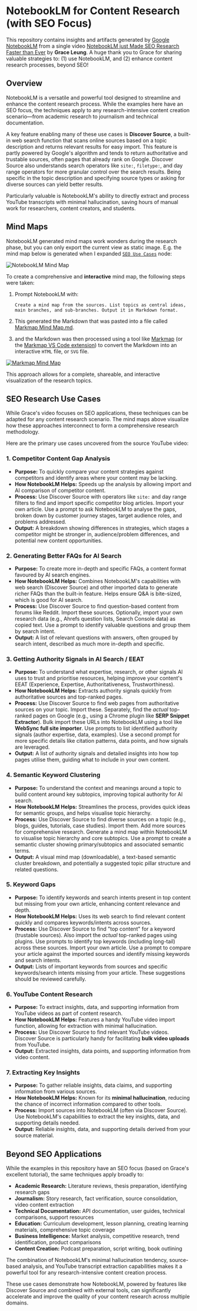 # NotebookLM for Content Research (with SEO Focus)

This repository contains insights and artifacts generated by [Google NotebookLM](https://notebooklm.google.com/) from a single video [NotebookLM just Made SEO Research Faster than Ever](https://youtu.be/o0KyMqFnrVg?si=Hj_zM9w1A9t1b0JT) by **Grace Leung**. A huge thank you to Grace for sharing valuable strategies to: (1) use NotebookLM, and (2) enhance content research processes, beyond SEO!

## Overview

NotebookLM is a versatile and powerful tool designed to streamline and enhance the content research process. While the examples here have an SEO focus, the techniques apply to any research-intensive content creation scenario—from academic research to journalism and technical documentation.

A key feature enabling many of these use cases is **Discover Source**, a built-in web search function that scans online sources based on a topic description and returns relevant results for easy import. This feature is partly powered by Google's algorithm and tends to return authoritative and trustable sources, often pages that already rank on Google. Discover Source also understands search operators like `site:`, `filetype:`, and day range operators for more granular control over the search results. Being specific in the topic description and specifying source types or asking for diverse sources can yield better results.

Particularly valuable is NotebookLM's ability to directly extract and process YouTube transcripts with minimal hallucination, saving hours of manual work for researchers, content creators, and students.

## Mind Maps

NotebookLM generated mind maps work wonders during the research phase, but you can only export the current view as static image. E.g. the mind map below is generated when I expanded [`SEO Use Cases`](#seo-research-use-cases) node:

![NotebookLM Mind Map](./NotebookLM%20Mind%20Map.png)

To create a comprehensive and **interactive** mind map, the following steps were taken:

1. Prompt NotebookLM with:

    ```text
    Create a mind map from the sources. List topics as central ideas, main branches, and sub-branches. Output it in Markdown format.
    ```

2. This generated the Markdown that was pasted into a file called [Markmap Mind Map.md](./Markmap%20Mind%20Map.md).

3. and the Markdown was then processed using a tool like [Markmap](https://markmap.js.org/) (or the [Markmap VS Code extension](https://marketplace.visualstudio.com/items?itemName=gera2ld.markmap-vscode)) to convert the Markdown into an interactive `HTML` file, or `SVG` file.

[![Markmap Mind Map](./Markmap%20Mind%20Map.png)](https://dzivkovi.github.io/notebooklm-for-seo-research/Markmap%20Mind%20Map.html)

This approach allows for a complete, shareable, and interactive visualization of the research topics.

## SEO Research Use Cases

While Grace's video focuses on SEO applications, these techniques can be adapted for any content research scenario. The mind maps above visualize how these approaches interconnect to form a comprehensive research methodology.

Here are the primary use cases uncovered from the source YouTube video:

### 1. Competitor Content Gap Analysis

- **Purpose:** To quickly compare your content strategies against competitors and identify areas where your content may be lacking.
- **How NotebookLM Helps:** Speeds up the analysis by allowing import and AI comparison of competitor content.
- **Process:** Use Discover Source with operators like `site:` and day range filters to find and import specific competitor blog articles. Import your own article. Use a prompt to ask NotebookLM to analyse the gaps, broken down by customer journey stages, target audience roles, and problems addressed.
- **Output:** A breakdown showing differences in strategies, which stages a competitor might be stronger in, audience/problem differences, and potential new content opportunities.

### 2. Generating Better FAQs for AI Search

- **Purpose:** To create more in-depth and specific FAQs, a content format favoured by AI search engines.
- **How NotebookLM Helps:** Combines NotebookLM's capabilities with web search (Discover Source) and other imported data to generate richer FAQs than the built-in feature. Helps ensure Q&A is bite-sized, which is good for AI search.
- **Process:** Use Discover Source to find question-based content from forums like Reddit. Import these sources. Optionally, import your own research data (e.g., Ahrefs question lists, Search Console data) as copied text. Use a prompt to identify valuable questions and group them by search intent.
- **Output:** A list of relevant questions with answers, often grouped by search intent, described as much more in-depth and specific.

### 3. Getting Authority Signals in AI Search / EEAT

- **Purpose:** To understand what expertise, research, or other signals AI uses to trust and prioritise resources, helping improve your content's EEAT (Experience, Expertise, Authoritativeness, Trustworthiness).
- **How NotebookLM Helps:** Extracts authority signals quickly from authoritative sources and top-ranked pages.
- **Process:** Use Discover Source to find web pages from authoritative sources on your topic. Import these. Separately, find the *actual* top-ranked pages on Google (e.g., using a Chrome plugin like **SERP Snippet Extractor**). Bulk import these URLs into NotebookLM using a tool like **WebSync full site importer**. Use prompts to list identified authority signals (author expertise, data, examples). Use a second prompt for more specific details like citation patterns, data points, and how signals are leveraged.
- **Output:** A list of authority signals and detailed insights into how top pages utilise them, guiding what to include in your own content.

### 4. Semantic Keyword Clustering

- **Purpose:** To understand the context and meanings around a topic to build content around key subtopics, improving topical authority for AI search.
- **How NotebookLM Helps:** Streamlines the process, provides quick ideas for semantic groups, and helps visualise topic hierarchy.
- **Process:** Use Discover Source to find diverse sources on a topic (e.g., blogs, guides, tutorials, case studies). Import them. Add more sources for comprehensive research. Generate a mind map within NotebookLM to visualise topic hierarchy and core subtopics. Use a prompt to create a semantic cluster showing primary/subtopics and associated semantic terms.
- **Output:** A visual mind map (downloadable), a text-based semantic cluster breakdown, and potentially a suggested topic pillar structure and related questions.

### 5. Keyword Gaps

- **Purpose:** To identify keywords and search intents present in top content but missing from your own article, enhancing content relevance and depth.
- **How NotebookLM Helps:** Uses its web search to find relevant content quickly and compares keywords/intents across sources.
- **Process:** Use Discover Source to find "top content" for a keyword (trustable sources). Also import the *actual* top-ranked pages using plugins. Use prompts to identify top keywords (including long-tail) across these sources. Import your own article. Use a prompt to compare your article against the imported sources and identify missing keywords and search intents.
- **Output:** Lists of important keywords from sources and specific keywords/search intents missing from your article. These suggestions should be reviewed carefully.

### 6. YouTube Content Research

- **Purpose:** To extract insights, data, and supporting information from YouTube videos as part of content research.
- **How NotebookLM Helps:** Features a handy YouTube video import function, allowing for extraction with minimal hallucination.
- **Process:** Use Discover Source to find relevant YouTube videos. Discover Source is particularly handy for facilitating **bulk video uploads** from YouTube.
- **Output:** Extracted insights, data points, and supporting information from video content.

### 7. Extracting Key Insights

- **Purpose:** To gather reliable insights, data claims, and supporting information from various sources.
- **How NotebookLM Helps:** Known for its **minimal hallucination**, reducing the chance of incorrect information compared to other tools.
- **Process:** Import sources into NotebookLM (often via Discover Source). Use NotebookLM's capabilities to extract the key insights, data, and supporting details needed.
- **Output:** Reliable insights, data, and supporting details derived from your source material.

## Beyond SEO Applications

While the examples in this repository have an SEO focus (based on Grace's excellent tutorial), the same techniques apply broadly to:

- **Academic Research:** Literature reviews, thesis preparation, identifying research gaps
- **Journalism:** Story research, fact verification, source consolidation, video content extraction
- **Technical Documentation:** API documentation, user guides, technical comparisons, support resources
- **Education:** Curriculum development, lesson planning, creating learning materials, comprehensive topic coverage
- **Business Intelligence:** Market analysis, competitive research, trend identification, product comparisons
- **Content Creation:** Podcast preparation, script writing, book outlining

The combination of NotebookLM's minimal hallucination tendency, source-based analysis, and YouTube transcript extraction capabilities makes it a powerful tool for any research-intensive content creation process.

These use cases demonstrate how NotebookLM, powered by features like Discover Source and combined with external tools, can significantly accelerate and improve the quality of your content research across multiple domains.
